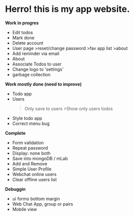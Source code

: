 
# Herro! this is my app website.


**Work in progres**
* Edit todos
* Mark done
* Delete account
* User page >reset/change password >fav app list >about
* Add reminder via email
* About
* Associate Todos to user
* Change logo to 'settings'
* garbage collection


**Work mostly done (need to improve)**
* Todo app 
* Users 
    >Only save to users 
        >Show only users todos 
* Style todo app
* Correct menu bug

**Complete**
* Form validation 
* Repeat password
* Display: none both
* Save into mongoDB / mLab 
* Add and Remove
* Simple User Profile
* Webchat online users
* Clear offline users list

**Debuggin**

* ui forms bottom margin
* Web Chat App, group or pairs
* Mobile view



